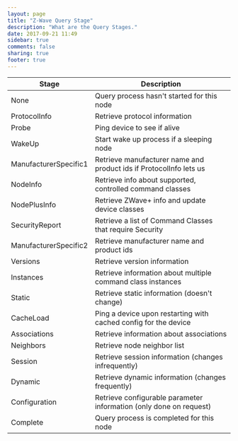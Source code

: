 ```yaml
---
layout: page
title: "Z-Wave Query Stage"
description: "What are the Query Stages."
date: 2017-09-21 11:49
sidebar: true
comments: false
sharing: true
footer: true
---
```


| Stage                  | Description                                                        |
|------------------------|--------------------------------------------------------------------|
| None                   | Query process hasn't started for this node                         |
| ProtocolInfo           | Retrieve protocol information                                      |
| Probe                  | Ping device to see if alive                                        |
| WakeUp                 | Start wake up process if a sleeping node                           |
| ManufacturerSpecific1  | Retrieve manufacturer name and product ids if ProtocolInfo lets us |
| NodeInfo               | Retrieve info about supported, controlled command classes          |
| NodePlusInfo           | Retrieve ZWave+ info and update device classes                     |
| SecurityReport         | Retrieve a list of Command Classes that require Security           |
| ManufacturerSpecific2  | Retrieve manufacturer name and product ids                         |
| Versions               | Retrieve version information                                       |
| Instances              | Retrieve information about multiple command class instances        |
| Static                 | Retrieve static information (doesn't change)                       |
| CacheLoad              | Ping a device upon restarting with cached config for the device    |
| Associations           | Retrieve information about associations                            |
| Neighbors              | Retrieve node neighbor list                                        |
| Session                | Retrieve session information (changes infrequently)                |
| Dynamic                | Retrieve dynamic information (changes frequently)                  |
| Configuration          | Retrieve configurable parameter information (only done on request) |
| Complete               | Query process is completed for this node                           |
